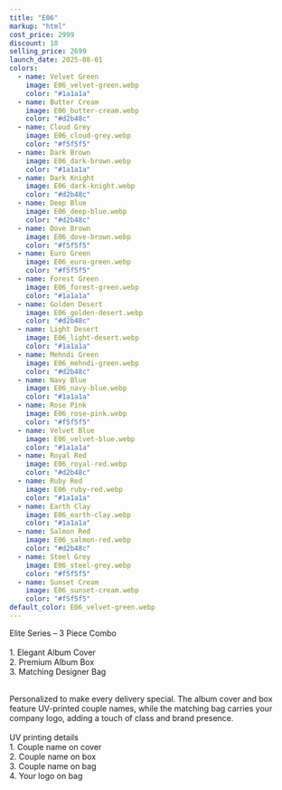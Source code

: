 ```yaml
---
title: "E06"
markup: "html"
cost_price: 2999
discount: 10
selling_price: 2699
launch_date: 2025-08-01
colors:
  - name: Velvet Green
    image: E06_velvet-green.webp
    color: "#1a1a1a"
  - name: Butter Cream
    image: E06_butter-cream.webp
    color: "#d2b48c"
  - name: Cloud Grey
    image: E06_cloud-grey.webp
    color: "#f5f5f5"
  - name: Dark Brown
    image: E06_dark-brown.webp
    color: "#1a1a1a"
  - name: Dark Knight
    image: E06_dark-knight.webp
    color: "#d2b48c"
  - name: Deep Blue
    image: E06_deep-blue.webp
    color: "#d2b48c"
  - name: Dove Brown
    image: E06_dove-brown.webp
    color: "#f5f5f5"
  - name: Euro Green
    image: E06_euro-green.webp
    color: "#f5f5f5"
  - name: Forest Green
    image: E06_forest-green.webp
    color: "#1a1a1a"
  - name: Golden Desert
    image: E06_golden-desert.webp
    color: "#d2b48c"
  - name: Light Desert
    image: E06_light-desert.webp
    color: "#1a1a1a"
  - name: Mehndi Green
    image: E06_mehndi-green.webp
    color: "#d2b48c"
  - name: Navy Blue
    image: E06_navy-blue.webp
    color: "#1a1a1a"
  - name: Rose Pink
    image: E06_rose-pink.webp
    color: "#f5f5f5"
  - name: Velvet Blue
    image: E06_velvet-blue.webp
    color: "#1a1a1a"
  - name: Royal Red
    image: E06_royal-red.webp
    color: "#d2b48c"
  - name: Ruby Red
    image: E06_ruby-red.webp
    color: "#1a1a1a"
  - name: Earth Clay
    image: E06_earth-clay.webp
    color: "#1a1a1a"
  - name: Salmon Red
    image: E06_salmon-red.webp
    color: "#d2b48c"
  - name: Steel Grey
    image: E06_steel-grey.webp
    color: "#f5f5f5"
  - name: Sunset Cream
    image: E06_sunset-cream.webp
    color: "#f5f5f5"
default_color: E06_velvet-green.webp
---
```


Elite Series – 3 Piece Combo<br><br> <span class='text-b font-medium text-lime-300 mb-1'> 1. Elegant Album Cover<br> 2. Premium Album Box<br> 3. Matching Designer Bag<br><br> </span> <div class='max-w-xl mx-auto'> Personalized to make every delivery special. The album cover and box feature UV-printed couple names, while the matching bag carries your company logo, adding a touch of class and brand presence. </div> <div class='max-w-xl mx-auto text-b font-medium text-lime-300 mb-1'> <br>UV printing details<br> </div> <span class='text-r mb-1'> 1. Couple name on cover<br> 2. Couple name on box<br> 3. Couple name on bag<br> 4. Your logo on bag<br> </span>
